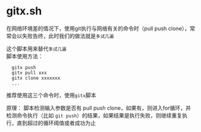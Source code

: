 # gitx.sh
在网络环境差的情况下，使用git执行与网络有关的命令时（pull push clone），常常会以失败告终，此时我们的做法就是```多试几遍```

这个脚本用来替代```多试几遍```<br>
脚本使用方法：
```
  gitx push
  gitx pull xxx
  gitx clone xxxxxxx
  ...
```
推荐使用这三个命令时，使用```gitx```脚本

原理：
脚本检测输入参数是否有 pull push clone，如果有，则进入for循环，并检测命令执行（比如 ```git push```）的结果，如果结果是执行失败，则继续重复执行，直到超过的循环阈值或者成功为止
